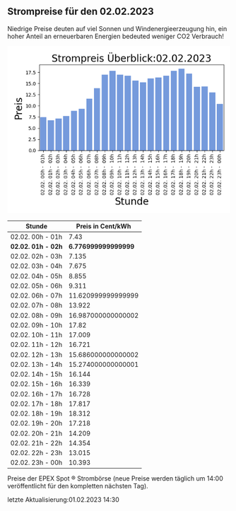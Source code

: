 
## Strompreise für den 02.02.2023

Niedrige Preise deuten auf viel Sonnen und Windenergieerzeugung hin, ein hoher Anteil an erneuerbaren Energien bedeuted weniger CO2 Verbrauch!

![Strompreis übersicht](imgs/strompreis_uebersicht.png)

| Stunde | Preis in Cent/kWh |
|---|---|
| 02.02. 00h -  01h | 7.43 | 
| **02.02. 01h -  02h** | **6.776999999999999** | 
| 02.02. 02h -  03h | 7.135 | 
| 02.02. 03h -  04h | 7.675 | 
| 02.02. 04h -  05h | 8.855 | 
| 02.02. 05h -  06h | 9.311 | 
| 02.02. 06h -  07h | 11.620999999999999 | 
| 02.02. 07h -  08h | 13.922 | 
| 02.02. 08h -  09h | 16.987000000000002 | 
| 02.02. 09h -  10h | 17.82 | 
| 02.02. 10h -  11h | 17.009 | 
| 02.02. 11h -  12h | 16.721 | 
| 02.02. 12h -  13h | 15.686000000000002 | 
| 02.02. 13h -  14h | 15.274000000000001 | 
| 02.02. 14h -  15h | 16.144 | 
| 02.02. 15h -  16h | 16.339 | 
| 02.02. 16h -  17h | 16.728 | 
| 02.02. 17h -  18h | 17.817 | 
| 02.02. 18h -  19h | 18.312 | 
| 02.02. 19h -  20h | 17.218 | 
| 02.02. 20h -  21h | 14.209 | 
| 02.02. 21h -  22h | 14.354 | 
| 02.02. 22h -  23h | 13.015 | 
| 02.02. 23h -  00h | 10.393 | 

Preise der EPEX Spot ® Strombörse (neue Preise werden täglich um 14:00 veröffentlicht für den kompletten nächsten Tag).

letzte Aktualisierung:01.02.2023 14:30